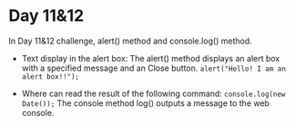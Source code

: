 # Day 11&12
In Day 11&12 challenge, alert() method and console.log() method. 


- Text display in the alert box: 
The alert() method displays an alert box with a specified message and an Close button.
```alert("Hello! I am an alert box!!");```

- Where can read the result of the following command: 
```console.log(new Date());```
The console method log() outputs a message to the web console. 
